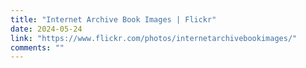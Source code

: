 ```yaml
---
title: "Internet Archive Book Images | Flickr"
date: 2024-05-24
link: "https://www.flickr.com/photos/internetarchivebookimages/"
comments: ""
---
```


